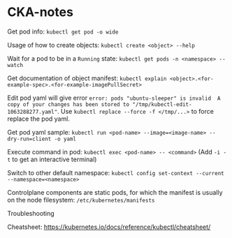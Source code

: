 # CKA-notes

Get pod info: `kubectl get pod -o wide`

Usage of how to create objects: `kubectl create <object> --help`

Wait for a pod to be in a `Running` state: `kubectl get pods -n <namespace> --watch`

Get documentation of object manifest: `kubectl explain <object>.<for-example-spec>.<for-example-imagePullSecret>`

Edit pod yaml will give error `error: pods "ubuntu-sleeper" is invalid  A copy of your changes has been stored to "/tmp/kubectl-edit-1063288277.yaml"`. Use `kubectl replace --force -f </tmp/...>` to force replace the pod yaml.

Get pod yaml sample: `kubectl run <pod-name> --image=<image-name> --dry-run=client -o yaml`

Execute command in pod: `kubectl exec <pod-name> -- <command>`  (Add `-i -t` to get an interactive terminal)

Switch to other default namespace: `kubectl config set-context --current --namespace=<namespace>`

Controlplane components are static pods, for which the manifest is usually on the node filesystem: `/etc/kubernetes/manifests`

Troubleshooting

Cheatsheet: https://kubernetes.io/docs/reference/kubectl/cheatsheet/
